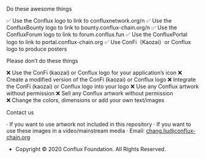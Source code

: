 Do these awesome things

✅ Use the Conflux logo to link to confluxnetwork.org/n
✅ Use the ConfluxBounty logo to link to bounty.conflux-chain.org/n
✅ Use the ConfluxForum logo to link to forum.conflux.fun
✅ Use the ConfluxPortal logo to link to portal.conflux-chain.org
✅ Use ConFi（Kaozai）or Conflux logo to produce posters


Please don’t do these things

❌ Use the ConFi (kaozai) or Conflux logo for your application’s icon
❌ Create a modified version of the ConFi (kaozai) or Conflux logo
❌ Integrate the ConFi (kaozai) or Conflux logo into your logo
❌ Use any Conflux artwork without permission
❌ Sell any Conflux artwork without permission	
❌ Change the colors, dimensions or add your own text/images


Contact us

·  If you want to use artwork not included in this repository
·  If you want to use these images in a video/mainstream media
·  Email: chang.liu@conflux-chain.org


*  Copyright © 2020 Conflux Foundation. All Rights Reserved.
